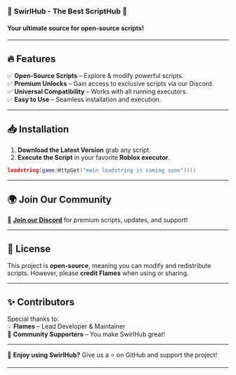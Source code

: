 ### 🌊 **SwirlHub - The Best ScriptHub** 🚀  
#### Your ultimate source for open-source scripts!  

---

## 🔥 **Features**  
✅ **Open-Source Scripts** – Explore & modify powerful scripts.  
✅ **Premium Unlocks** – Gain access to exclusive scripts via our Discord.  
✅ **Universal Compatibility** – Works with all running executors.  
✅ **Easy to Use** – Seamless installation and execution.  

---

## 📥 **Installation**  

1. **Download the Latest Version** grab any script.  
2. **Execute the Script** in your favorite **Roblox executor**.  

```lua
loadstring(game:HttpGet("main loadstring is coming soon"))()
```

---

## 🌍 **Join Our Community**  
🔗 **[Join our Discord](https://discord.gg/5c9D3VD7se)** for premium scripts, updates, and support!  

---

## 📜 **License**  
This project is **open-source**, meaning you can modify and redistribute scripts. However, please **credit Flames** when using or sharing.  

---

## ✨ **Contributors**  
Special thanks to:  
💡 **Flames** – Lead Developer & Maintainer  
🚀 **Community Supporters** – You make SwirlHub great!  

---

💙 **Enjoy using SwirlHub?** Give us a ⭐ on GitHub and support the project!  

---
